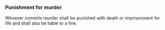 ### Punishment for murder
<div style="text-align: justify">

Whoever commits murder shall be punished with death or imprisonment for life and shall also be liable to a fine.

</div>

